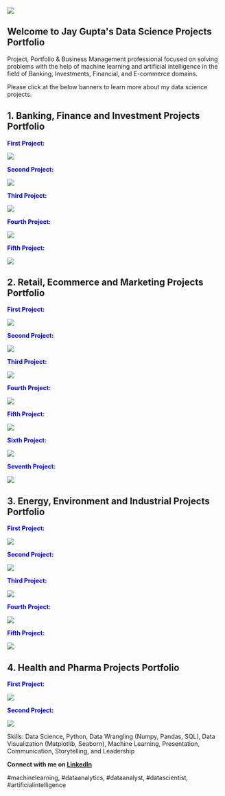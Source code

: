![](/image/bkjaygupta.jpg)

## Welcome to Jay Gupta's Data Science Projects Portfolio

<p>Project, Portfolio & Business Management professional focused on solving problems with the help of machine learning and artificial intelligence in the field of Banking, Investments, Financial, and E-commerce domains.</p>

Please click at the below banners to learn more about my data science projects.

## 1. Banking, Finance and Investment Projects Portfolio
<span style="font-size=30; color:blue">**First Project:** </span>

<a href="https://github.com/jayguptacal/BankingAndInvestments/blob/main/FinancialFraudDetection/readme.md" target="_blank">![](/image/bannerfinancialportfolio.jpg)</a>

<span style="font-size=30; color:blue"> **Second Project:** </span>

<a href="https://github.com/jayguptacal/BankingAndInvestments/blob/main/StockTradingIndicators/readme.md" target="_blank">![](/image/SPYTradingPortfolio.jpg)</a>

<span style="font-size=30; color:blue"> **Third Project:** </span>

<a href="https://github.com/jayguptacal/BankingAndInvestments/blob/main/CreditCardFraudDetection/readme.md" target="_blank">![](/image/CreditCardsFraudsBannerReadme.jpg)</a>

<span style="font-size=30; color:blue"> **Fourth Project:** </span>

<a href="https://github.com/jayguptacal/BankingAndInvestments/blob/main/aml_cft_investigation/aml_cft_excelproject.ipynb" target="_blank">![](/image/amlcftbanner_access.jpg)</a>

<span style="font-size=30; color:blue"> **Fifth Project:** </span>

<a href="https://github.com/jayguptacal/BankingAndInvestments/blob/main/BankNotesDetection/readme.md" target="_blank">![](/image/Genuine_Fake_BankNotes_access.jpg)</a>

## 2. Retail, Ecommerce and Marketing Projects Portfolio

<span style="font-size=30; color:blue"> **First Project:** </span>

<a href="https://github.com/jayguptacal/RetailAndMarketing/blob/main/HouseSalesPricePrediction/readme.md" target="_blank">![](/image/housePredAppPortfolio.jpg)</a>

<span style="font-size=30; color:blue"> **Second Project:** </span>

<a href="https://github.com/jayguptacal/RetailAndMarketing/blob/main/wineFraudPredictwithSVC/readme.md" target="_blank">![](/image/SVMClassificationWineCheck_Access.jpg)</a>

<span style="font-size=30; color:blue"> **Third Project:** </span>

<a href="https://github.com/jayguptacal/bookcollectionapp/blob/main/README.md" target="_blank">![](/image/banner_bookcatalogproject.jpg)</a>

<span style="font-size=30; color:blue"> **Fourth Project:** </span>

<a href="https://github.com/jayguptacal/RetailAndMarketing/blob/main/BigMountainResortPricing/README.md" target="_blank">![](/image/ResortTicketPortfolio.jpg)</a>

<span style="font-size=30; color:blue"> **Fifth Project:** </span>

<a href="https://github.com/jayguptacal/RetailAndMarketing/blob/main/spotfireanalytics/readme.md" target="_blank">![](/image/Spotfire_Access.jpg)</a>

<span style="font-size=30; color:blue"> **Sixth Project:** </span>

<a href="https://github.com/jayguptacal/RetailAndMarketing/blob/main/powerbianalytics/readme.md" target="_blank">![](/image/PowerBIDashboard_Access.jpg)</a>

<span style="font-size=30; color:blue"> **Seventh Project:** </span>

<a href="https://github.com/jayguptacal/RetailAndMarketing/blob/main/telcobizchurnanalysis/readme.md" target="_blank">![](/image/telecom_customer_churn_access.jpg)</a>

## 3. Energy, Environment and Industrial Projects Portfolio

<span style="font-size=30; color:blue"> **First Project:** </span>

<a href="https://github.com/jayguptacal/EnergyAndEnvironment/edit/main/PredictRockorMine/readme.md" target="_blank">![](/image/knnProjectAccess.jpg)</a>

<span style="font-size=30; color:blue"> **Second Project:** </span>

<a href="https://github.com/jayguptacal/EnergyAndEnvironment/blob/main/ConcreteSlumpTestSVR/readme.md" target="_blank">![](/image/SVMconcreteSlumpReg_Access.jpg)</a>

<span style="font-size=30; color:blue"> **Third Project:** </span>

<a href="https://github.com/jayguptacal/EnergyAndEnvironment/blob/main/PenguinsClassification/penguins_species_decision_tree.ipynb" target="_blank">![](/image/penguinbanner_access.jpg)</a>

<span style="font-size=30; color:blue"> **Fourth Project:** </span>

<a href="https://github.com/jayguptacal/EnergyProjects/blob/main/EnergyStatsProject/readme.md" target="_blank">![](/image/EnergyStasPortfolio.jpg)</a>

<span style="font-size=30; color:blue"> **Fifth Project:** </span>

<a href="https://github.com/jayguptacal/EnergyAndEnvironment/blob/main/PredictRockDensity/readme.md" target="_blank">![](/image/RockDensity_access.jpg)</a>

## 4. Health and Pharma Projects Portfolio

<span style="font-size=30; color:blue"> **First Project:** </span>

<a href="https://github.com/jayguptacal/HealthAndPharma/blob/main/CancerCellPrediction/readme.md" target="_blank">![](/image/BodyCellPortfolio.jpg)</a>

<span style="font-size=30; color:blue"> **Second Project:** </span>

<a href="https://github.com/jayguptacal/HealthAndPharma/blob/main/EdiblePoisonousMushrooms/readme.md" target="_blank">![](/image/Poisonous_Edible_Mushroom_access.jpg)</a>

<p>Skills: Data Science, Python, Data Wrangling (Numpy, Pandas, SQL), Data Visualization (Matplotlib, Seaborn), Machine Learning, Presentation, Communication, Storytelling, and Leadership</p>

**Connect with me on [LinkedIn](https://www.linkedin.com/in/jayguptanetwork/)**

#machinelearning, #dataanalytics, #dataanalyst, #datascientist, #artificialintelligence
